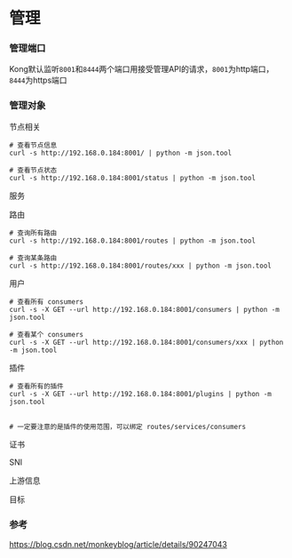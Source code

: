 # 管理

### 管理端口

Kong默认监听`8001`和`8444`两个端口用接受管理API的请求，`8001`为http端口，`8444`为https端口

### 管理对象

节点相关

```
# 查看节点信息
curl -s http://192.168.0.184:8001/ | python -m json.tool

# 查看节点状态
curl -s http://192.168.0.184:8001/status | python -m json.tool

```

服务



路由

```
# 查询所有路由
curl -s http://192.168.0.184:8001/routes | python -m json.tool

# 查询某条路由
curl -s http://192.168.0.184:8001/routes/xxx | python -m json.tool
```

用户

```
# 查看所有 consumers
curl -s -X GET --url http://192.168.0.184:8001/consumers | python -m json.tool

# 查看某个 consumers
curl -s -X GET --url http://192.168.0.184:8001/consumers/xxx | python -m json.tool
```



插件

```
# 查看所有的插件
curl -s -X GET --url http://192.168.0.184:8001/plugins | python -m json.tool


# 一定要注意的是插件的使用范围，可以绑定 routes/services/consumers
```

证书

SNI

上游信息

目标



### 参考

https://blog.csdn.net/monkeyblog/article/details/90247043